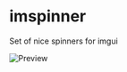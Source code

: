 # imspinner
Set of nice spinners for imgui

![Preview](https://user-images.githubusercontent.com/918081/224479266-8e90252f-40c7-41fc-8675-350097289b38.gif)
